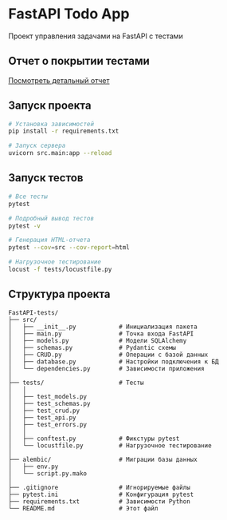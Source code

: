 # FastAPI Todo App

Проект управления задачами на FastAPI с тестами

## Отчет о покрытии тестами
[Посмотреть детальный отчет](docs/coverage/index.html)

## Запуск проекта
```bash
# Установка зависимостей
pip install -r requirements.txt

# Запуск сервера
uvicorn src.main:app --reload
```

## Запуск тестов
```bash
# Все тесты
pytest 

# Подробный вывод тестов
pytest -v

# Генерация HTML-отчета
pytest --cov=src --cov-report=html

# Нагрузочное тестирование
locust -f tests/locustfile.py
```

## Структура проекта
```
FastAPI-tests/
├── src/                       
│   ├── __init__.py            # Инициализация пакета
│   ├── main.py                # Точка входа FastAPI
│   ├── models.py              # Модели SQLAlchemy
│   ├── schemas.py             # Pydantic схемы
│   ├── CRUD.py                # Операции с базой данных
│   ├── database.py            # Настройки подключения к БД
│   └── dependencies.py        # Зависимости приложения
│
├── tests/                     # Тесты
│   │    
│   ├── test_models.py
│   ├── test_schemas.py
│   ├── test_crud.py
│   ├── test_api.py
│   ├── test_errors.py
│   │
│   ├── conftest.py            # Фикстуры pytest
│   └── locustfile.py          # Нагрузочное тестирование
│
├── alembic/                   # Миграции базы данных
│   ├── env.py
│   └── script.py.mako
│
├── .gitignore                 # Игнорируемые файлы
├── pytest.ini                 # Конфигурация pytest
├── requirements.txt           # Зависимости Python
└── README.md                  # Этот файл
```